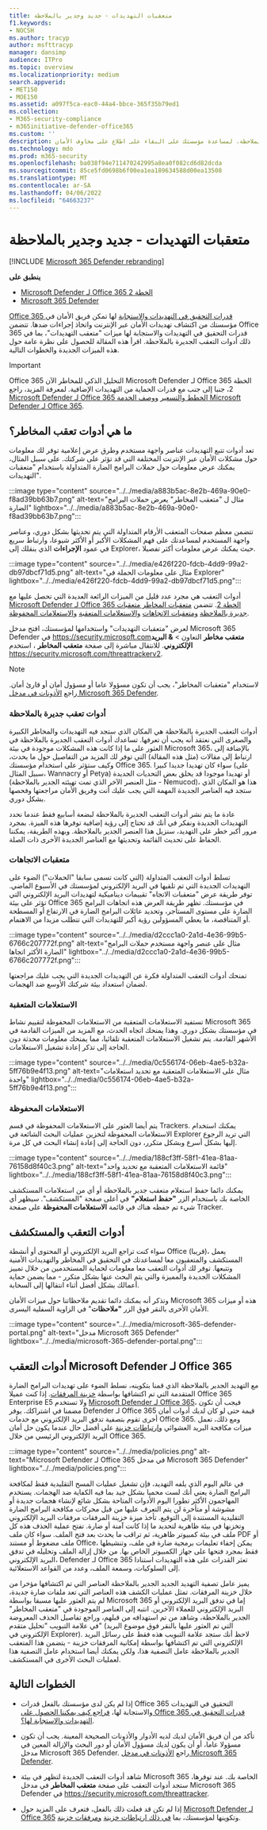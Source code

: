 ```yaml
---
title: متعقبات التهديدات - جديد وجدير بالملاحظة
f1.keywords:
- NOCSH
ms.author: tracyp
author: msfttracyp
manager: dansimp
audience: ITPro
ms.topic: overview
ms.localizationpriority: medium
search.appverid:
- MET150
- MOE150
ms.assetid: a097f5ca-eac0-44a4-bbce-365f35b79ed1
ms.collection:
- M365-security-compliance
- m365initiative-defender-office365
ms.custom: ''
description: تعرف على متعقبات المخاطر، بما في ذلك أدوات التعقب الجديدة الجديرة بالملاحظة، لمساعدة مؤسستك على البقاء على اطلاع على مخاوف الأمان.
ms.technology: mdo
ms.prod: m365-security
ms.openlocfilehash: ba038f94e711470242995a8ea0f082cd6d82dcda
ms.sourcegitcommit: 85ce5fd0698b6f00ea1ea189634588d00ea13508
ms.translationtype: MT
ms.contentlocale: ar-SA
ms.lasthandoff: 04/06/2022
ms.locfileid: "64663237"
---
```

# <a name="threat-trackers---new-and-noteworthy"></a>متعقبات التهديدات - جديد وجدير بالملاحظة

[!INCLUDE [Microsoft 365 Defender rebranding](../includes/microsoft-defender-for-office.md)]

**ينطبق على**
- [Microsoft Defender لـ Office 365 الخطة 2](defender-for-office-365.md)
- [Microsoft 365 Defender](../defender/microsoft-365-defender.md)

[Office 365 قدرات التحقيق في التهديدات والاستجابة](office-365-ti.md) لها تمكن فريق الأمان في مؤسستك من اكتشاف تهديدات الأمان عبر الإنترنت واتخاذ إجراءات ضدها. تتضمن Office 365 قدرات التحقيق في التهديدات والاستجابة لها ميزات "متعقب التهديدات"، بما في ذلك أدوات التعقب الجديرة بالملاحظة. اقرأ هذه المقالة للحصول على نظرة عامة حول هذه الميزات الجديدة والخطوات التالية.

> [!IMPORTANT]
> Office 365 التحليل الذكي للمخاطر الآن Microsoft Defender لـ Office 365 الخطة 2، جنبا إلى جنب مع قدرات الحماية من التهديدات الإضافية. لمعرفة المزيد، راجع [Microsoft Defender لـ Office 365 الخطط والتسعير](https://products.office.com/exchange/advance-threat-protection) [ووصف الخدمة Microsoft Defender لـ Office 365](/office365/servicedescriptions/office-365-advanced-threat-protection-service-description).

## <a name="what-are-threat-trackers"></a>ما هي أدوات تعقب المخاطر؟

تعد أدوات تتبع التهديدات عناصر واجهة مستخدم وطرق عرض إعلامية توفر لك معلومات حول مشكلات الأمان عبر الإنترنت المختلفة التي قد تؤثر على شركتك. على سبيل المثال، يمكنك عرض معلومات حول حملات البرامج الضارة المتداولة باستخدام "متعقبات التهديدات".

:::image type="content" source="../../media/a883b5ac-8e2b-469a-90e0-f8ad39bb63b7.png" alt-text="مثال ل &quot;متعقب المخاطر&quot; يعرض حملات البرامج الضارة" lightbox="../../media/a883b5ac-8e2b-469a-90e0-f8ad39bb63b7.png":::

تتضمن معظم صفحات المتعقب الأرقام المتداولة التي يتم تحديثها بشكل دوري، وعناصر واجهة المستخدم لمساعدتك على فهم المشكلات الأكبر أو الأكثر شيوعا، وارتباط سريع في عمود **الإجراءات** الذي ينقلك إلى Explorer، حيث يمكنك عرض معلومات أكثر تفصيلا.

:::image type="content" source="../../media/e426f220-fdcb-4dd9-99a2-db97dbcf71d5.png" alt-text="مثال على معلومات الحملة في Explorer" lightbox="../../media/e426f220-fdcb-4dd9-99a2-db97dbcf71d5.png":::

أدوات التعقب هي مجرد عدد قليل من الميزات الرائعة العديدة التي تحصل عليها مع [Microsoft Defender لـ Office 365 الخطة 2](office-365-ti.md). تتضمن [متعقبات المخاطر متعقبات جديرة بالملاحظة](#noteworthy-trackers) [ومتعقبات الاتجاهات](#trending-trackers) [والاستعلامات المتعقبة](#tracked-queries) [والاستعلامات المحفوظة](#saved-queries).

لعرض "متعقبات التهديدات" واستخدامها لمؤسستك، افتح مدخل Microsoft 365 Defender في <https://security.microsoft.com>**متعقب مخاطر** التعاون \> **& البريد الإلكتروني**. للانتقال مباشرة إلى صفحة **متعقب المخاطر** ، استخدم <https://security.microsoft.com/threattrackerv2>.

> [!NOTE]
> لاستخدام "متعقبات المخاطر"، يجب أن تكون مسؤولا عاما أو مسؤول أمان أو قارئ أمان. راجع [الأذونات في مدخل Microsoft 365 Defender](permissions-microsoft-365-security-center.md).

### <a name="noteworthy-trackers"></a>أدوات تعقب جديرة بالملاحظة

أدوات التعقب الجديرة بالملاحظة هي المكان الذي ستجد فيه التهديدات والمخاطر الكبيرة والصغرى التي نعتقد أنه يجب أن تعرفها. تساعدك أدوات التعقب الجديرة بالملاحظة في العثور على ما إذا كانت هذه المشكلات موجودة في بيئة Microsoft 365، بالإضافة إلى ارتباط إلى مقالات (مثل هذه المقالة) التي توفر لك المزيد من التفاصيل حول ما يحدث، وكيف ستؤثر على استخدام مؤسستك Office 365. سواء كان تهديدا جديدا كبيرا (على سبيل المثال، Wannacry أو Petya) أو تهديدا موجودا قد يخلق بعض التحديات الجديدة (مثل العنصر الآخر الذي تمت تهيئته الجدير بالملاحظة - Nemucod)، هذا هو المكان الذي ستجد فيه العناصر الجديدة المهمة التي يجب عليك أنت وفريق الأمان مراجعتها وفحصها بشكل دوري.

عادة ما يتم نشر أدوات التعقب الجديرة بالملاحظة لبضعة أسابيع فقط عندما نحدد التهديدات الجديدة ونفكر في أنك قد تحتاج إلى رؤية إضافية توفرها هذه الميزة. بمجرد مرور أكبر خطر على التهديد، سنزيل هذا العنصر الجدير بالملاحظة. وبهذه الطريقة، يمكننا الحفاظ على تحديث القائمة وتحديثها مع العناصر الجديدة الأخرى ذات الصلة.

### <a name="trending-trackers"></a>متعقبات الاتجاهات

تسلط أدوات التعقب المتداولة (التي كانت تسمى سابقا "الحملات") الضوء على التهديدات الجديدة التي تم تلقيها في البريد الإلكتروني لمؤسستك في الأسبوع الماضي. توفر طريقة عرض "متعقبات الاتجاه" تقييمات ديناميكية لتهديدات البريد الإلكتروني التي تؤثر على بيئة Office 365 في مؤسستك. تظهر طريقة العرض هذه اتجاهات البرامج الضارة على مستوى المستأجر، وتحديد عائلات البرامج الضارة في الارتفاع أو المسطحة أو المتناقصة، ما يعطي المسؤولين رؤية أكبر للتهديدات التي تتطلب مزيدا من الاهتمام.

:::image type="content" source="../../media/d2ccc1a0-2a1d-4e36-99b5-6766c207772f.png" alt-text="مثال على عنصر واجهة مستخدم حملات البرامج الضارة الأكثر اتجاها" lightbox="../../media/d2ccc1a0-2a1d-4e36-99b5-6766c207772f.png":::

تمنحك أدوات التعقب المتداولة فكرة عن التهديدات الجديدة التي يجب عليك مراجعتها لضمان استعداد بيئة شركتك الأوسع ضد الهجمات.

### <a name="tracked-queries"></a>الاستعلامات المتعقبة

تستفيد الاستعلامات المتعقبة من الاستعلامات المحفوظة لتقييم نشاط Microsoft 365 في مؤسستك بشكل دوري. وهذا يمنحك اتجاه الحدث، مع المزيد من الميزات القادمة في الأشهر القادمة. يتم تشغيل الاستعلامات المتعقبة تلقائيا، مما يمنحك معلومات محدثة دون الحاجة إلى تذكر إعادة تشغيل الاستعلامات.

:::image type="content" source="../../media/0c556174-06eb-4ae5-b32a-5ff76b9e4f13.png" alt-text="مثال على الاستعلامات المتعقبة مع تحديد استعلامات واحدة" lightbox="../../media/0c556174-06eb-4ae5-b32a-5ff76b9e4f13.png":::

### <a name="saved-queries"></a>الاستعلامات المحفوظة

يتم أيضا العثور على الاستعلامات المحفوظة في قسم Trackers. يمكنك استخدام الاستعلامات المحفوظة لتخزين عمليات البحث الشائعة في Explorer التي تريد الرجوع إليها بشكل أسرع وبشكل متكرر، دون الحاجة إلى إعادة إنشاء البحث في كل مرة.

:::image type="content" source="../../media/188cf3ff-58f1-41ea-81aa-76158d8f40c3.png" alt-text="قائمة الاستعلامات المتعقبة مع تحديد واحد" lightbox="../../media/188cf3ff-58f1-41ea-81aa-76158d8f40c3.png":::

يمكنك دائما حفظ استعلام متعقب جدير بالملاحظة أو أي من استعلامات المستكشف الخاصة بك باستخدام الزر **"حفظ استعلام"** في أعلى صفحة "المستكشف". سيظهر أي شيء تم حفظه هناك في قائمة **الاستعلامات المحفوظة** على صفحة Tracker.

## <a name="trackers-and-explorer"></a>أدوات التعقب والمستكشف

سواء كنت تراجع البريد الإلكتروني أو المحتوى أو أنشطة Office (قريبا)، يعمل المستكشف والمتعقبون معا لمساعدتك في التحقيق في المخاطر والتهديدات الأمنية وتتبعها. توفر لك أدوات التعقب معا معلومات لحماية المستخدمين من خلال تمييز المشكلات الجديدة والمميزة والتي يتم البحث عنها بشكل متكرر - مما يضمن حماية أعمالك بشكل أفضل أثناء انتقالها إلى السحابة.

وتذكر أنه يمكنك دائما تقديم ملاحظاتنا حول ميزات الأمان Microsoft 365 هذه أو ميزات الأمان الأخرى بالنقر فوق الزر **"ملاحظات**" في الزاوية السفلية اليسرى.

:::image type="content" source="../../media/microsoft-365-defender-portal.png" alt-text="مدخل Microsoft 365 Defender" lightbox="../../media/microsoft-365-defender-portal.png":::

## <a name="trackers-and-microsoft-defender-for-office-365"></a>أدوات التعقب Microsoft Defender لـ Office 365

مع التهديد الجدير بالملاحظة الذي قمنا بتكوينه، نسلط الضوء على تهديدات البرامج الضارة المتقدمة التي تم اكتشافها بواسطة [خزينة المرفقات](safe-attachments.md). إذا كنت عميلا Office 365 Enterprise E5 ولا تستخدم [Microsoft Defender لـ Office 365](defender-for-office-365.md)، فيجب أن تكون مضمنا في اشتراكك. يوفر Defender لـ Office 365 قيمة حتى لو كان لديك أدوات أمان أخرى تقوم بتصفية تدفق البريد الإلكتروني مع خدمات Office 365. ومع ذلك، تعمل ميزات مكافحة البريد العشوائي [وارتباطات خزينة](safe-links.md) على أفضل حال عندما يكون حل أمان البريد الإلكتروني الرئيسي من خلال Office 365.

:::image type="content" source="../../media/policies.png" alt-text="Microsoft Defender لـ Office 365 في مدخل Microsoft 365 Defender" lightbox="../../media/policies.png":::

في عالم اليوم الذي يلفه التهديد، فإن تشغيل عمليات المسح التقليدية فقط لمكافحة البرامج الضارة يعني أنك لست محميا بشكل جيد بما فيه الكفاية ضد الهجمات. يستخدم المهاجمون الأكثر تطورا اليوم الأدوات المتاحة بشكل شائع لإنشاء هجمات جديدة أو مشوشة أو متأخرة لن يتم التعرف عليها من قبل محركات مكافحة البرامج الضارة التقليدية المستندة إلى التوقيع. تأخذ ميزة خزينة المرفقات مرفقات البريد الإلكتروني وتخزنها في بيئة ظاهرية لتحديد ما إذا كانت آمنة أو ضارة. تفتح عملية الحذف هذه كل ملف في بيئة كمبيوتر ظاهرية، ثم تراقب ما يحدث بعد فتح الملف. سواء كان ملف PDF أو ملف مضغوط أو مستند Office، يمكن إخفاء تعليمات برمجية ضارة في ملف، وتنشيطها فقط بمجرد فتحها على جهاز الكمبيوتر الخاص بها. من خلال إزالة الملف وتحليله في تدفق البريد الإلكتروني، Defender لـ Office 365 تعثر القدرات على هذه التهديدات استنادا إلى السلوكيات، وسمعة الملف، وعدد من القواعد الاستعلائية.

يميز عامل تصفية التهديد الجديد الجدير بالملاحظة العناصر التي تم اكتشافها مؤخرا من خلال خزينة المرفقات. تمثل عمليات الكشف هذه العناصر التي تعد ملفات ضارة جديدة، لم يتم العثور عليها مسبقا بواسطة Microsoft 365 إما في تدفق البريد الإلكتروني أو البريد الإلكتروني للعملاء الآخرين. انتبه إلى العناصر الموجودة في "متعقب المخاطر" الجدير بالملاحظة، وشاهد من تم استهدافه من قبلهم، وراجع تفاصيل الحذف المعروضة في علامة التبويب "تحليل متقدم" (التي تم العثور عليها بالنقر فوق موضوع البريد الإلكتروني في Explorer). لاحظ أنك ستجد علامة التبويب هذه فقط على رسائل البريد الإلكتروني التي تم اكتشافها بواسطة إمكانية المرفقات خزينة - يتضمن هذا المتعقب الجدير بالملاحظة عامل التصفية هذا، ولكن يمكنك أيضا استخدام عامل التصفية هذا لعمليات البحث الأخرى في المستكشف.

## <a name="next-steps"></a>الخطوات التالية

- إذا لم يكن لدى مؤسستك بالفعل قدرات Office 365 التحقيق في التهديدات والاستجابة لها، [فراجع كيف يمكننا الحصول على Office 365 قدرات التحقيق في التهديدات والاستجابة لها؟](office-365-ti.md).

- تأكد من أن فريق الأمان لديك لديه الأدوار والأذونات الصحيحة المعينة. يجب أن تكون مسؤولا عاما، أو أن يكون لديك مسؤول الأمان أو دور البحث والإزالة المعين في مدخل Microsoft 365 Defender. راجع [الأذونات في مدخل Microsoft 365 Defender](permissions-microsoft-365-security-center.md).

- شاهد أدوات التعقب الجديدة لتظهر في بيئة Microsoft 365 الخاصة بك. عند توفرها، ستجد أدوات التعقب على صفحة **متعقب المخاطر** في مدخل Microsoft 365 Defender في <https://security.microsoft.com/threattracker>.

- إذا لم تكن قد فعلت ذلك بالفعل، فتعرف على المزيد حول [Microsoft Defender لـ Office 365](defender-for-office-365.md) وتكوينها لمؤسستك، بما [في ذلك ارتباطات خزينة](safe-links.md) [ومرفقات خزينة](safe-attachments.md).
